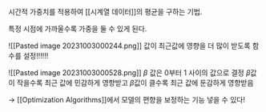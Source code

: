 시간적 가중치를 적용하여 [[시계열 데이터]]의 평균을 구하는 기법.

특정 시점에 가까울수록 가중을 둘 수 있게 된다.


![[Pasted image 20231003000244.png]]
값이 최근값에 영향을 더 많이 받도록 함수를 설정!!!!!!

![[Pasted image 20231003000528.png]]
$\beta$ 값은 0부터 1 사이의 값으로 결정
$\beta$값이 작을수록 최근 값에 민감하게 영향받고
$\beta$값이 클수록 최근 값에 둔감하게 영향받음

-> [[Optimization Algorithms]]에서 모델의 편향을 보정하는 기능 넣을 수 있다!